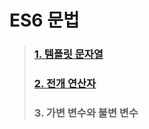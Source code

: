 # ES6 문법 

> ### [1. 템플릿 문자열](./%ED%85%9C%ED%94%8C%EB%A6%BF%20%EB%AC%B8%EC%9E%90%EC%97%B4.md)
> ### [2. 전개 연산자](./%EC%A0%84%EA%B0%9C%20%EC%97%B0%EC%82%B0%EC%9E%90.md)
> ### 3. 가변 변수와 불변 변수

